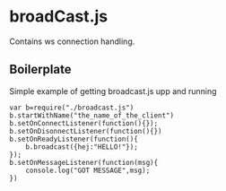 # broadCast.js
Contains ws connection handling.
## Boilerplate
Simple example of getting broadcast.js upp and running
```
var b=require("./broadcast.js")
b.startWithName("the_name_of_the_client")
b.setOnConnectListener(function(){});
b.setOnDisonnectListener(function(){})
b.setOnReadyListener(function(){
	b.broadcast({hej:"HELLO!"});
});
b.setOnMessageListener(function(msg){
	console.log("GOT MESSAGE",msg);
})

```
